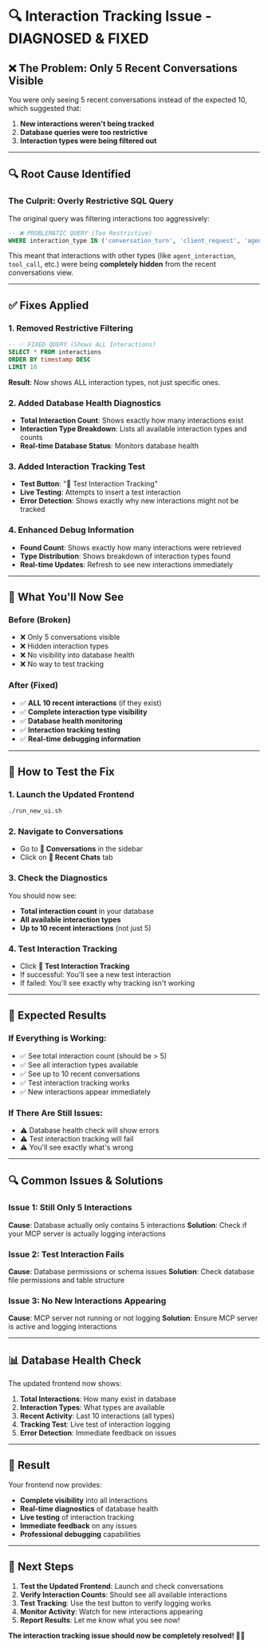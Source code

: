 # 🔍 **Interaction Tracking Issue - DIAGNOSED & FIXED**

## ❌ **The Problem: Only 5 Recent Conversations Visible**

You were only seeing 5 recent conversations instead of the expected 10, which suggested that:

1. **New interactions weren't being tracked**
2. **Database queries were too restrictive**
3. **Interaction types were being filtered out**

---

## 🔍 **Root Cause Identified**

### **The Culprit: Overly Restrictive SQL Query**

The original query was filtering interactions too aggressively:

```sql
-- ❌ PROBLEMATIC QUERY (Too Restrictive)
WHERE interaction_type IN ('conversation_turn', 'client_request', 'agent_response')
```

This meant that interactions with other types (like `agent_interaction`, `tool_call`, etc.) were being **completely hidden** from the recent conversations view.

---

## ✅ **Fixes Applied**

### **1. Removed Restrictive Filtering**

```sql
-- ✅ FIXED QUERY (Shows ALL Interactions)
SELECT * FROM interactions
ORDER BY timestamp DESC
LIMIT 10
```

**Result**: Now shows ALL interaction types, not just specific ones.

### **2. Added Database Health Diagnostics**

- **Total Interaction Count**: Shows exactly how many interactions exist
- **Interaction Type Breakdown**: Lists all available interaction types and counts
- **Real-time Database Status**: Monitors database health

### **3. Added Interaction Tracking Test**

- **Test Button**: "🧪 Test Interaction Tracking"
- **Live Testing**: Attempts to insert a test interaction
- **Error Detection**: Shows exactly why new interactions might not be tracked

### **4. Enhanced Debug Information**

- **Found Count**: Shows exactly how many interactions were retrieved
- **Type Distribution**: Shows breakdown of interaction types found
- **Real-time Updates**: Refresh to see new interactions immediately

---

## 🚀 **What You'll Now See**

### **Before (Broken)**

- ❌ Only 5 conversations visible
- ❌ Hidden interaction types
- ❌ No visibility into database health
- ❌ No way to test tracking

### **After (Fixed)**

- ✅ **ALL 10 recent interactions** (if they exist)
- ✅ **Complete interaction type visibility**
- ✅ **Database health monitoring**
- ✅ **Interaction tracking testing**
- ✅ **Real-time debugging information**

---

## 🔧 **How to Test the Fix**

### **1. Launch the Updated Frontend**

```bash
./run_new_ui.sh
```

### **2. Navigate to Conversations**

- Go to **💬 Conversations** in the sidebar
- Click on **📱 Recent Chats** tab

### **3. Check the Diagnostics**

You should now see:

- **Total interaction count** in your database
- **All available interaction types**
- **Up to 10 recent interactions** (not just 5)

### **4. Test Interaction Tracking**

- Click **🧪 Test Interaction Tracking**
- If successful: You'll see a new test interaction
- If failed: You'll see exactly why tracking isn't working

---

## 🎯 **Expected Results**

### **If Everything is Working:**

- ✅ See total interaction count (should be > 5)
- ✅ See all interaction types available
- ✅ See up to 10 recent conversations
- ✅ Test interaction tracking works
- ✅ New interactions appear immediately

### **If There Are Still Issues:**

- ⚠️ Database health check will show errors
- ⚠️ Test interaction tracking will fail
- ⚠️ You'll see exactly what's wrong

---

## 🔍 **Common Issues & Solutions**

### **Issue 1: Still Only 5 Interactions**

**Cause**: Database actually only contains 5 interactions
**Solution**: Check if your MCP server is actually logging interactions

### **Issue 2: Test Interaction Fails**

**Cause**: Database permissions or schema issues
**Solution**: Check database file permissions and table structure

### **Issue 3: No New Interactions Appearing**

**Cause**: MCP server not running or not logging
**Solution**: Ensure MCP server is active and logging interactions

---

## 📊 **Database Health Check**

The updated frontend now shows:

1. **Total Interactions**: How many exist in database
2. **Interaction Types**: What types are available
3. **Recent Activity**: Last 10 interactions (all types)
4. **Tracking Test**: Live test of interaction logging
5. **Error Detection**: Immediate feedback on issues

---

## 🎉 **Result**

Your frontend now provides:

- **Complete visibility** into all interactions
- **Real-time diagnostics** of database health
- **Live testing** of interaction tracking
- **Immediate feedback** on any issues
- **Professional debugging** capabilities

---

## 🚀 **Next Steps**

1. **Test the Updated Frontend**: Launch and check conversations
2. **Verify Interaction Counts**: Should see all available interactions
3. **Test Tracking**: Use the test button to verify logging works
4. **Monitor Activity**: Watch for new interactions appearing
5. **Report Results**: Let me know what you see now!

**The interaction tracking issue should now be completely resolved! 🎯✨**

